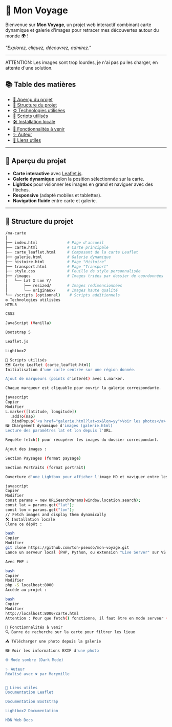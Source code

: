 # 📸 Mon Voyage

Bienvenue sur **Mon Voyage**, un projet web interactif combinant carte dynamique et galerie d'images pour retracer mes découvertes autour du monde 🌍 !

_"Explorez, cliquez, découvrez, admirez."_

---
ATTENTION: Les images sont trop lourdes, je n'ai pas pu les charger, en attente d'une solution.
## 📚 Table des matières

- [🚀 Aperçu du projet](#-aperçu-du-projet)
- [📂 Structure du projet](#-structure-du-projet)
- [⚙️ Technologies utilisées](#️-technologies-utilisées)
- [📜 Scripts utilisés](#-scripts-utilisés)
- [🛠️ Installation locale](#️-installation-locale)
- [📌 Fonctionnalités à venir](#-fonctionnalités-à-venir)
- [✨ Auteur](#-auteur)
- [📎 Liens utiles](#-liens-utiles)

---

## 🚀 Aperçu du projet

- **Carte interactive** avec [Leaflet.js](https://leafletjs.com/).
- **Galerie dynamique** selon la position sélectionnée sur la carte.
- **Lightbox** pour visionner les images en grand et naviguer avec des flèches.
- **Responsive** (adapté mobiles et tablettes).
- **Navigation fluide** entre carte et galerie.


---

## 📂 Structure du projet

```bash
/ma-carte
│
├── index.html             # Page d'accueil
├── carte.html             # Carte principale
├── carte_leaflet.html     # Composant de la carte Leaflet
├── galerie.html           # Galerie dynamique
├── histoire.html          # Page "Histoire"
├── transport.html         # Page "Transport"
├── style.css              # Feuille de style personnalisée
├── /images                # Images triées par dossier de coordonnées
│   └── Lat X Lon Y/
│       ├── resized/       # Images redimensionnées
│       └── originaux/     # Images haute qualité
└── /scripts (optionnel)    # Scripts additionnels
⚙️ Technologies utilisées
HTML5

CSS3

JavaScript (Vanilla)

Bootstrap 5

Leaflet.js

Lightbox2

📜 Scripts utilisés
🗺️ Carte Leaflet (carte_leaflet.html)
Initialisation d'une carte centrée sur une région donnée.

Ajout de marqueurs (points d'intérêt) avec L.marker.

Chaque marqueur est cliquable pour ouvrir la galerie correspondante.

javascript
Copier
Modifier
L.marker([latitude, longitude])
  .addTo(map)
  .bindPopup('<a href="galerie.html?lat=xx&lon=yy">Voir les photos</a>');
🖼️ Chargement dynamique d'images (galerie.html)
Lecture des paramètres lat et lon depuis l'URL.

Requête fetch() pour récupérer les images du dossier correspondant.

Ajout des images :

Section Paysages (format paysage)

Section Portraits (format portrait)

Ouverture d'une Lightbox pour afficher l'image HD et naviguer entre les images avec des flèches.

javascript
Copier
Modifier
const params = new URLSearchParams(window.location.search);
const lat = params.get("lat");
const lon = params.get("lon");
// Fetch images and display them dynamically
🛠️ Installation locale
Clone ce dépôt :

bash
Copier
Modifier
git clone https://github.com/ton-pseudo/mon-voyage.git
Lance un serveur local (PHP, Python, ou extension "Live Server" sur VS Code) :

Avec PHP :

bash
Copier
Modifier
php -S localhost:8000
Accède au projet :

bash
Copier
Modifier
http://localhost:8000/carte.html
Attention : Pour que fetch() fonctionne, il faut être en mode serveur (pas juste ouvrir un fichier local).

📌 Fonctionnalités à venir
🔍 Barre de recherche sur la carte pour filtrer les lieux

📥 Télécharger une photo depuis la galerie

🖼️ Voir les informations EXIF d'une photo

🌐 Mode sombre (Dark Mode)

✨ Auteur
Réalisé avec ❤️ par Marymille


📎 Liens utiles
Documentation Leaflet

Documentation Bootstrap

Lightbox2 Documentation

MDN Web Docs
